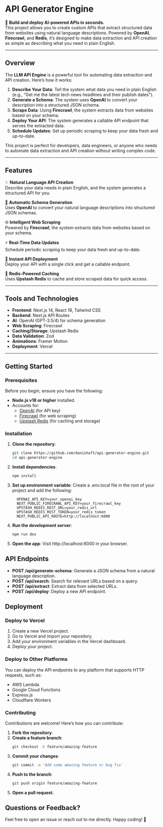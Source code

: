 # API Generator Engine

🚀 **Build and deploy AI-powered APIs in seconds.**  
This project allows you to create custom APIs that extract structured data from websites using natural language descriptions. Powered by **OpenAI**, **Firecrawl**, and **Redis**, it’s designed to make data extraction and API creation as simple as describing what you need in plain English.

---

## Overview

The **LLM API Engine** is a powerful tool for automating data extraction and API creation. Here’s how it works:

1. **Describe Your Data**: Tell the system what data you need in plain English (e.g., “Get me the latest tech news headlines and their publish dates”).
2. **Generate a Schema**: The system uses **OpenAI** to convert your description into a structured JSON schema.
3. **Scrape Data**: Using **Firecrawl**, the system extracts data from websites based on your schema.
4. **Deploy Your API**: The system generates a callable API endpoint that serves the extracted data.
5. **Schedule Updates**: Set up periodic scraping to keep your data fresh and up-to-date.

This project is perfect for developers, data engineers, or anyone who needs to automate data extraction and API creation without writing complex code.

---

## Features

✨ **Natural Language API Creation**  
Describe your data needs in plain English, and the system generates a structured API for you.

🤖 **Automatic Schema Generation**  
Uses **OpenAI** to convert your natural language descriptions into structured JSON schemas.

🌐 **Intelligent Web Scraping**  
Powered by **Firecrawl**, the system extracts data from websites based on your schema.

⚡ **Real-Time Data Updates**  
Schedule periodic scraping to keep your data fresh and up-to-date.

🚀 **Instant API Deployment**  
Deploy your API with a single click and get a callable endpoint.

💾 **Redis-Powered Caching**  
Uses **Upstash Redis** to cache and store scraped data for quick access.

---

## Tools and Technologies

- **Frontend**: Next.js 14, React 18, Tailwind CSS
- **Backend**: Next.js API Routes
- **AI**: OpenAI (GPT-3.5/4) for schema generation
- **Web Scraping**: Firecrawl
- **Caching/Storage**: Upstash Redis
- **Data Validation**: Zod
- **Animations**: Framer Motion
- **Deployment**: Vercel

---

## Getting Started

### Prerequisites

Before you begin, ensure you have the following:

- **Node.js v18 or higher** installed.
- Accounts for:
  - [OpenAI](https://openai.com) (for API key)
  - [Firecrawl](https://firecrawl.dev) (for web scraping)
  - [Upstash Redis](https://upstash.com) (for caching and storage)

### Installation

1. **Clone the repository**:
   ```bash
   git clone https://github.com/danishaft/api-generator-engine.git
   cd api-generator-engine
   ```
2. **Install dependencies**:
    ```bash
    npm install
    ```
3. **Set up environment variable**:
    Create a .env.local file in the root of your project and add the following:
    ```env
      OPENAI_API_KEY=your_openai_key
      NEXT_PUBLIC_FIRECRAWL_API_KEY=your_firecrawl_key
      UPSTASH_REDIS_REST_URL=your_redis_url
      UPSTASH_REDIS_REST_TOKEN=your_redis_token
      NEXT_PUBLIC_API_ROUTE=http://localhost:6000
    ```
4. **Run the development server**:
    ```bash
    npm run dev
    ```
5. **Open the app**:
    Visit http://localhost:6000 in your browser. 
    
## API Endpoints

- **POST /api/generate-schema**: Generate a JSON schema from a natural language description.
- **POST /api/search**: Search for relevant URLs based on a query.
- **POST /api/extract**: Extract data from selected URLs.
- **POST /api/deploy**: Deploy a new API endpoint.

## Deployment

### Deploy to Vercel

1. Create a new Vercel project.
2. Go to Vercel and import your repository.
3. Add your environment variables in the Vercel dashboard.
4. Deploy your project.

### Deploy to Other Platforms

You can deploy the API endpoints to any platform that supports HTTP requests, such as:
- AWS Lambda
- Google Cloud Functions
- Express.js
- Cloudflare Workers

### Contributing

Contributions are welcome! Here’s how you can contribute:

1. **Fork the repository**.
2. **Create a feature branch**:
    ```bash
    git checkout -b feature/amazing-feature
    ```
3.  **Commit your changes**:
    ```bash
    git commit -m 'Add some amazing feature or bug fix'
    ```
4.  **Push to the branch**:
    ```bash
    git push origin feature/amazing-feature
    ```
4.  **Open a pull request.**

## Questions or Feedback?

Feel free to open an issue or reach out to me directly. Happy coding! 🚀